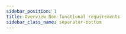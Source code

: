 ```yaml
---
sidebar_position: 1
title: Overview Non-functional requirements
sidebar_class_name: separator-bottom
---
```

